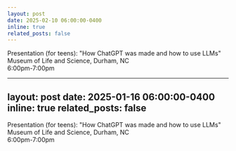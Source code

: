```yaml
---
layout: post
date: 2025-02-10 06:00:00-0400
inline: true
related_posts: false
---
```


Presentation (for teens): "How ChatGPT was made and how to use LLMs" <br>
Museum of Life and Science, Durham, NC <br>
6:00pm-7:00pm

---
layout: post
date: 2025-01-16 06:00:00-0400
inline: true
related_posts: false
---

Presentation (for teens): "How ChatGPT was made and how to use LLMs" <br>
Museum of Life and Science, Durham, NC <br>
6:00pm-7:00pm
